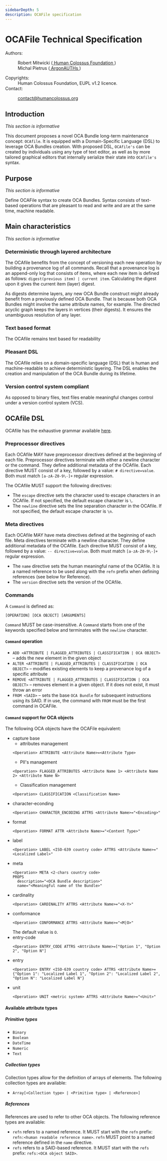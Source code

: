 ```yaml
---
sidebarDepth: 5
description: OCAFile specification
---
```


# OCAFile Technical Specification

<dl>
  <dt>
Authors:
  </dt>
<dd>

Robert Mitwicki ([ Human Colossus Foundation ](https://humancolossus.foundation/))<br>
Michal Pietrus ([ ArgonAUTHs ](https://argonauths.eu/))

</dd>
  <dt>
Copyrights:
  </dt>
<dd>
Human Colossus Foundation, EUPL v1.2 licence.
</dd>
  <dt>
Contact:
  </dt>
<dd>

[ contact@humancolossus.org ](mailto:contact@humancolossus.org)

</dd>
</dl>

## Introduction

_This section is informative_

This document proposes a novel OCA Bundle long-term maintenance concept: `OCAfile`. It is equipped with a Domain-Specific Language (DSL) to leverage OCA Bundles creation. With proposed DSL, `OCAfile's` can be created by individuals using any type of text editor, as well as by more tailored graphical editors that internally serialize their state into `OCAfile's` syntax.

## Purpose

_This section is informative_

Define OCAFile syntax to create OCA Bundles. Syntax consists of text-based operations that are pleasant to read and write and are at the same time, machine readable.

## Main characteristics

_This section is informative_

### Deterministic through layered architecture

The OCAfile benefits from the concept of versioning each new operation by building a provenance log of all commands. Recall that a provenance log is an append-only log that consists of items, where each new item is defined as follows: `digest(previous item) | current item`. Calculating the digest upon it gives the current item (layer) digest.

As digests determine layers, any new OCA Bundle construct might already benefit from a previously defined OCA Bundle. That is because both OCA Bundles might involve the same attribute names, for example. The directed acyclic graph keeps the layers in vertices (their digests). It ensures the unambiguous resolution of any layer.

### Text based format

The OCAfile remains text based for readability

### Pleasant DSL

The OCAfile relies on a domain-specific language (DSL) that is human and machine-readable to achieve deterministic layering. The DSL enables the creation and manipulation of the OCA Bundle during its lifetime.

### Version control system compliant

As opposed to binary files, text files enable meaningful changes control under a version control system (VCS).

## OCAfile DSL

OCAfile has the exhaustive grammar available [here](https://raw.githubusercontent.com/THCLab/oca-rs/main/oca-file/src/ocafile.pest).

### Preprocessor directives

Each OCAfile MAY have preprocessor directives defined at the beginning of each file. Preprocessor directives terminate with either a newline character or the command. They define additional metadata of the OCAfile. Each directive MUST consist of a key, followed by a value: `# directive=value`. Both must match `[a-zA-Z0-9\-]+` regular expression.

The OCAfile MUST support the following directives:

- The `escape` directive sets the character used to escape characters in an OCAfile. If not specified, the default escape character is `\`.
- The `newline` directive sets the line separation character in the OCAfile. If not specified, the default escape character is `\n`.

### Meta directives

Each OCAfile MAY have meta directives defined at the beginning of each file. Meta directives terminate with a newline character. They define additional metadata of the OCAfile. Each directive MUST consist of a key, followed by a value: `-- directive=value`. Both must match `[a-zA-Z0-9\-]+` regular expression.

- The `name` directive sets the human meaningful name of the OCAfile. It is a named reference to be used along with the `refn` prefix when defining references (see below for Reference).
- The `version` directive sets the version of the OCAfile.

### Commands

A `Command` is defined as:

```
[OPERATION] [OCA OBJECT] [ARGUMENTS]
```

`Command` MUST be case-insensitive. A `Command` starts from one of the keywords specified below and terminates with the `newline` character.

#### `Command` operation

- `ADD <ATTRIBUTE | FLAGGED_ATTRIBUTES | CLASSIFICATION | OCA OBJECT>` – adds the new element in the given object
- `ALTER <ATTRIBUTE | FLAGGED_ATTRIBUTES | CLASSIFICATION | OCA OBJECT>` – modifies existing elements to keep a provenance log of a specific attribute
- `REMOVE <ATTRIBUTE | FLAGGED_ATTRIBUTES | CLASSIFICATION | OCA OBJECT>` – removes element in a given object. If it does not exist, it must throw an error
- `FROM <SAID>` – sets the base `OCA Bundle` for subsequent instructions using its SAID. If in use, the command with `FROM` must be the first command in OCAFile.

#### `Command` support for OCA objects

The following OCA objects have the OCAFile equivalent:

- capture base
  - attributes management
  ```
  <Operation> ATTRIBUTE <Attribute Name>=<Attribute Type>
  ```
  - PII's management
  ```
  <Operation> FLAGGED_ATTRIBUTES <Attribute Name 1> <Attribute Name 2> <Attribute Name N>
  ```
  - Classification management
  ```
  <Operation> CLASSIFICATION <Classification Name>
  ```
- character-econding
  ```
  <Operation> CHARACTER_ENCODING ATTRS <Attribute Name>="<Encoding>"
  ```
- format
  ```
  <Operation> FORMAT ATTR <Attribute Name>="<Content Type>"
  ```
- label
  ```
  <Operation> LABEL <ISO-639 country code> ATTRS <Attribute Name>="<Localized Label>"
  ```
- meta
  ```
  <Operation> META <2-chars country code>
  PROPS
    description="<OCA Bundle description>"
    name="<Meaningful name of the Bundle>"
  ```
- cardinality
  ```
  <Operation> CARDINALITY ATTRS <Attribute Name>="<X-Y>"
  ```
- conformance
  ```
  <Operation> CONFORMANCE ATTRS <Attribute Name>="<M|O>"
  ```
  The default value is `O`.
- entry-code
  ```
  <Operation> ENTRY_CODE ATTRS <Attribute Name>=["Option 1", "Option 2", "Option N"]
  ```
- entry
  ```
  <Operation> ENTRY <ISO-639 country code> ATTRS <Attribute Name>={"Option 1": "Localized Label 1", "Option 2": "Localized Label 2", "Option N": "Localized Label N"}
  ```
- unit
  ```
  <Operation> UNIT <metric system> ATTRS <Attribute Name>="<Unit>"
  ```

#### Available attribute types

##### Primitive types

- `Binary`
- `Boolean`
- `DateTime`
- `Numeric`
- `Text`

##### Collection types

Collection types allow for the definition of arrays of elements. The following collection types are available:

- `Array[<Collection type> | <Primitive type> | <Reference>]`

##### References

References are used to refer to other OCA objects. The following reference types are available:

- `refn` refers to a named reference. It MUST start with the `refn` prefix: `refn:<human readable reference name>`. `refn` MUST point to a named reference defined in the `name` directive.
- `refs` refers to a SAID-based reference. It MUST start with the `refs` prefix: `refs:<OCA object SAID>`.
